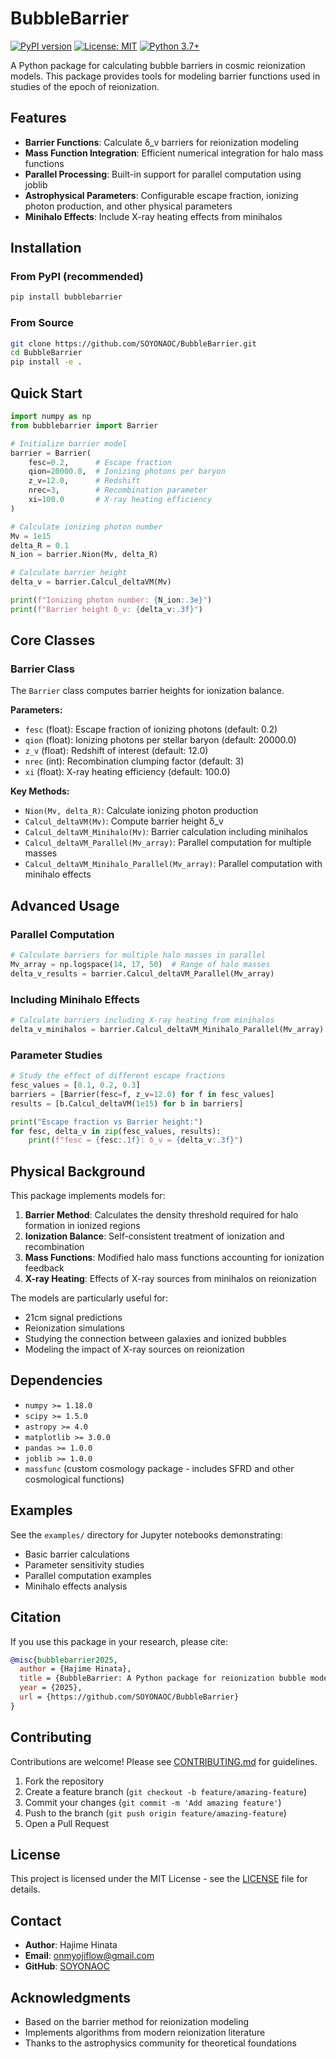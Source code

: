 # BubbleBarrier

[![PyPI version](https://badge.fury.io/py/bubblebarrier.svg)](https://badge.fury.io/py/bubblebarrier)
[![License: MIT](https://img.shields.io/badge/License-MIT-yellow.svg)](https://opensource.org/licenses/MIT)
[![Python 3.7+](https://img.shields.io/badge/python-3.7+-blue.svg)](https://www.python.org/downloads/)

A Python package for calculating bubble barriers in cosmic reionization models. This package provides tools for modeling barrier functions used in studies of the epoch of reionization.

## Features

- **Barrier Functions**: Calculate δ_v barriers for reionization modeling
- **Mass Function Integration**: Efficient numerical integration for halo mass functions
- **Parallel Processing**: Built-in support for parallel computation using joblib
- **Astrophysical Parameters**: Configurable escape fraction, ionizing photon production, and other physical parameters
- **Minihalo Effects**: Include X-ray heating effects from minihalos

## Installation

### From PyPI (recommended)

```bash
pip install bubblebarrier
```

### From Source

```bash
git clone https://github.com/SOYONAOC/BubbleBarrier.git
cd BubbleBarrier
pip install -e .
```

## Quick Start

```python
import numpy as np
from bubblebarrier import Barrier

# Initialize barrier model
barrier = Barrier(
    fesc=0.2,      # Escape fraction
    qion=20000.0,  # Ionizing photons per baryon
    z_v=12.0,      # Redshift
    nrec=3,        # Recombination parameter
    xi=100.0       # X-ray heating efficiency
)

# Calculate ionizing photon number
Mv = 1e15
delta_R = 0.1
N_ion = barrier.Nion(Mv, delta_R)

# Calculate barrier height
delta_v = barrier.Calcul_deltaVM(Mv)

print(f"Ionizing photon number: {N_ion:.3e}")
print(f"Barrier height δ_v: {delta_v:.3f}")
```

## Core Classes

### Barrier Class

The `Barrier` class computes barrier heights for ionization balance.

**Parameters:**
- `fesc` (float): Escape fraction of ionizing photons (default: 0.2)
- `qion` (float): Ionizing photons per stellar baryon (default: 20000.0)
- `z_v` (float): Redshift of interest (default: 12.0)
- `nrec` (int): Recombination clumping factor (default: 3)
- `xi` (float): X-ray heating efficiency (default: 100.0)

**Key Methods:**
- `Nion(Mv, delta_R)`: Calculate ionizing photon production
- `Calcul_deltaVM(Mv)`: Compute barrier height δ_v
- `Calcul_deltaVM_Minihalo(Mv)`: Barrier calculation including minihalos
- `Calcul_deltaVM_Parallel(Mv_array)`: Parallel computation for multiple masses
- `Calcul_deltaVM_Minihalo_Parallel(Mv_array)`: Parallel computation with minihalo effects

## Advanced Usage

### Parallel Computation

```python
# Calculate barriers for multiple halo masses in parallel
Mv_array = np.logspace(14, 17, 50)  # Range of halo masses
delta_v_results = barrier.Calcul_deltaVM_Parallel(Mv_array)
```

### Including Minihalo Effects

```python
# Calculate barriers including X-ray heating from minihalos
delta_v_minihalos = barrier.Calcul_deltaVM_Minihalo_Parallel(Mv_array)
```

### Parameter Studies

```python
# Study the effect of different escape fractions
fesc_values = [0.1, 0.2, 0.3]
barriers = [Barrier(fesc=f, z_v=12.0) for f in fesc_values]
results = [b.Calcul_deltaVM(1e15) for b in barriers]

print("Escape fraction vs Barrier height:")
for fesc, delta_v in zip(fesc_values, results):
    print(f"fesc = {fesc:.1f}: δ_v = {delta_v:.3f}")
```

## Physical Background

This package implements models for:

1. **Barrier Method**: Calculates the density threshold required for halo formation in ionized regions
2. **Ionization Balance**: Self-consistent treatment of ionization and recombination
3. **Mass Functions**: Modified halo mass functions accounting for ionization feedback
4. **X-ray Heating**: Effects of X-ray sources from minihalos on reionization

The models are particularly useful for:
- 21cm signal predictions
- Reionization simulations
- Studying the connection between galaxies and ionized bubbles
- Modeling the impact of X-ray sources on reionization

## Dependencies

- `numpy >= 1.18.0`
- `scipy >= 1.5.0`
- `astropy >= 4.0`
- `matplotlib >= 3.0.0`
- `pandas >= 1.0.0`
- `joblib >= 1.0.0`
- `massfunc` (custom cosmology package - includes SFRD and other cosmological functions)

## Examples

See the `examples/` directory for Jupyter notebooks demonstrating:
- Basic barrier calculations
- Parameter sensitivity studies
- Parallel computation examples
- Minihalo effects analysis

## Citation

If you use this package in your research, please cite:

```bibtex
@misc{bubblebarrier2025,
  author = {Hajime Hinata},
  title = {BubbleBarrier: A Python package for reionization bubble modeling},
  year = {2025},
  url = {https://github.com/SOYONAOC/BubbleBarrier}
}
```

## Contributing

Contributions are welcome! Please see [CONTRIBUTING.md](CONTRIBUTING.md) for guidelines.

1. Fork the repository
2. Create a feature branch (`git checkout -b feature/amazing-feature`)
3. Commit your changes (`git commit -m 'Add amazing feature'`)
4. Push to the branch (`git push origin feature/amazing-feature`)
5. Open a Pull Request

## License

This project is licensed under the MIT License - see the [LICENSE](LICENSE) file for details.

## Contact

- **Author**: Hajime Hinata
- **Email**: onmyojiflow@gmail.com
- **GitHub**: [SOYONAOC](https://github.com/SOYONAOC)

## Acknowledgments

- Based on the barrier method for reionization modeling
- Implements algorithms from modern reionization literature
- Thanks to the astrophysics community for theoretical foundations
